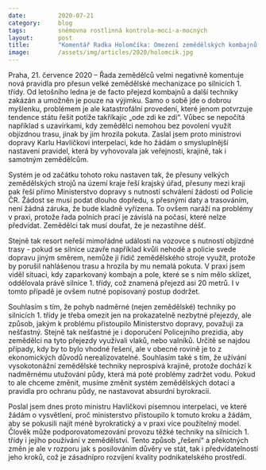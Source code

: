 ```yaml
---
date:         2020-07-21
category:     blog
tags:         sněmovna rostlinná kontrola-moci-a-mocných
layout:       post
title:        "Komentář Radka Holomčíka: Omezení zemědělských kombajnů na silnicích I. třídy? Správnou myšlenku zazdila chaotická a nedomyšlená pravidla, Piráti žádají ministerstvo o nápravu"
image:        /assets/img/articles/2020/holomcik.jpg
---   
```



Praha, 21. července 2020 – Řada zemědělců velmi negativně komentuje nová pravidla pro přesun velké zemědělské mechanizace po silnicích 1. třídy. Od letošního ledna je de facto přejezd kombajnů a další techniky zakázán a umožněn je pouze na výjimku. Samo o sobě jde o dobrou myšlenku, problémem je ale katastrofální provedení, které jenom potvrzuje tendence státu řešit potíže takříkajíc „ode zdi ke zdi“. Vůbec se nepočítá například s uzavírkami, kdy zemědělci nemohou bez povolení využít objízdnou trasu, jinak by jim hrozila pokuta. Zaslal jsem proto ministrovi dopravy Karlu Havlíčkovi interpelaci, kde ho žádám o smysluplnější nastavení pravidel, která by vyhovovala jak veřejnosti, krajině, tak i samotným zemědělcům.

Systém je od začátku tohoto roku nastaven tak, že přesuny velkých zemědělských strojů na území kraje řeší krajský úřad, přesuny mezi kraji pak řeší přímo Ministerstvo dopravy s nutností schválení žádosti od Policie ČR. Žádost se musí podat dlouho dopředu, s přesnými daty a trasováním, není žádná záruka, že bude kladně vyřízena. To ovšem naráží na problémy v praxi, protože řada polních prací je závislá na počasí, které nelze předvídat. Zemědělci tak musí doufat, že je nezastihne déšť. 

Stejně tak resort neřeší mimořádné události na vozovce s nutností objízdné trasy - pokud se silnice uzavře například kvůli nehodě a policie svede dopravu jiným směrem, nemůže ji řidič zemědělského stroje využít, protože by porušil nahlášenou trasu a hrozila by mu nemalá pokuta. V praxi jsem viděl situaci, kdy zaparkovaný kombajn a pole, které se s ním mělo sklízet, oddělovala právě silnice 1. třídy, což znamená přejezd asi 20 metrů. I v tomto případě je ovšem nutné popisovaný postup dodržet.

Souhlasím s tím, že pohyb nadměrné (nejen zemědělské) techniky po silnicích 1. třídy je třeba omezit jen na prokazatelně nezbytné přejezdy, ale způsob, jakým k problému přistoupilo Ministerstvo dopravy, považuji za nešťastný. Stejně tak nešťastné je i doporučení Policejního prezidia, aby zemědělci na tyto přejezdy využívali vlaků, nebo valníků. Určitě se najdou případy, kdy by to bylo vhodné řešení, ale v obecné rovině je to z ekonomických důvodů nerealizovatelné. Souhlasím také s tím, že užívání vysokotonážní zemědělské techniky neprospívá krajině, protože dochází k nadměrnému utužování půdy, která má poté problémy zadržet vodu. Pokud to ale chceme změnit, musíme změnit systém zemědělských dotací a pravidla pro ochranu půdy, ne nastavovat absurdní byrokracii.

Poslal jsem dnes proto ministru Havlíčkovi písemnou interpelaci, ve které žádám o vysvětlení, proč ministerstvo přistoupilo k tomuto kroku a žádám, aby se pokusili najít méně byrokratický a v praxi více použitelný model. Člověk může podporovatomezování provozu těžké techniky na silnicích 1. třídy i jejího používání v zemědělství. Tento způsob „řešení“ a překotných změn je ale v rozporu jak s posilováním důvěry ve stát, tak i předvídatelností jeho kroků, což je zásadnípro rozvíjení kvality podnikatelského prostředí.
